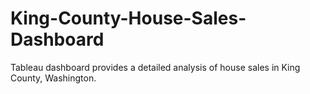 # King-County-House-Sales-Dashboard
Tableau dashboard provides a detailed analysis of house sales in King County, Washington. 
